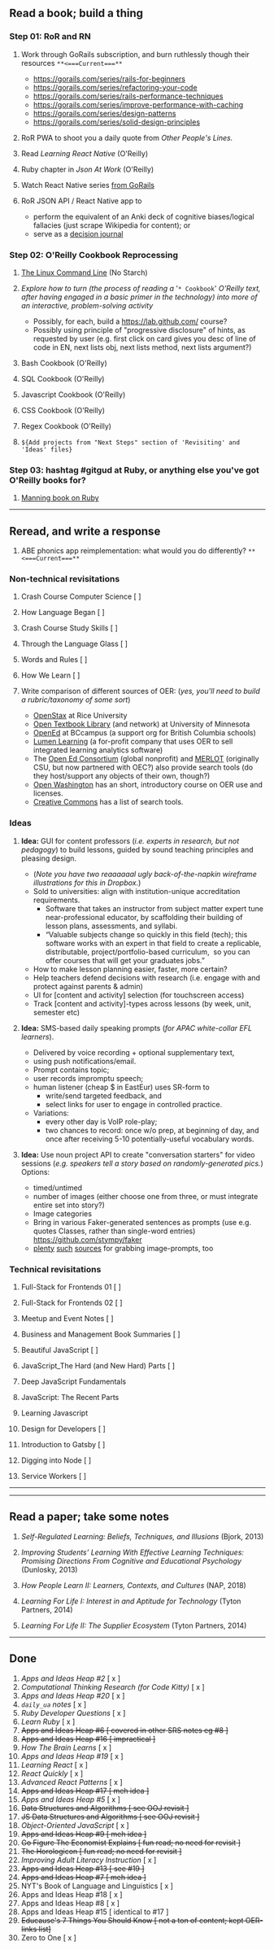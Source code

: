 ## Read a book; build a thing

### Step 01: RoR and RN

1. Work through GoRails subscription, and burn ruthlessly though their resources `**<===Current===**`
    * https://gorails.com/series/rails-for-beginners
    * https://gorails.com/series/refactoring-your-code
    * https://gorails.com/series/rails-performance-techniques
    * https://gorails.com/series/improve-performance-with-caching
    * https://gorails.com/series/design-patterns
    * https://gorails.com/series/solid-design-principles

1. RoR PWA to shoot you a daily quote from _Other People's Lines._

1. Read _Learning React Native_ (O'Reilly)

1. Ruby chapter in _Json At Work_ (O'Reilly)

1. Watch React Native series [from GoRails](https://gorails.com/episodes/tagged/React%20Native)

1. RoR JSON API / React Native app to 
    * perform the equivalent of an Anki deck of cognitive biases/logical fallacies (just scrape Wikipedia for content); or
    * serve as a [decision journal](https://fs.blog/2014/02/decision-journal/)

### Step 02: O'Reilly Cookbook Reprocessing

1. [The Linux Command Line](http://linuxcommand.org/tlcl.php) (No Starch)

1. _Explore how to turn (the process of reading a_ '`* Cookbook`' _O'Reilly text, after having engaged in a basic primer in the technology) into more of an interactive, problem-solving activity_
    * Possibly, for each, build a https://lab.github.com/ course?
    * Possibly using principle of "progressive disclosure" of hints, as requested by user (e.g. first click on card gives you desc of line of code in EN, next lists obj, next lists method, next lists argument?)

1. Bash Cookbook (O'Reilly)

1. SQL Cookbook (O'Reilly)

1. Javascript Cookbook (O'Reilly)

1. CSS Cookbook (O'Reilly)

1. Regex Cookbook (O'Reilly)

1. `${Add projects from "Next Steps" section of 'Revisiting' and 'Ideas' files}`

### Step 03: hashtag #gitgud at Ruby, or anything else you've got O'Reilly books for?

1. [Manning book on Ruby](https://www.manning.com/books/the-well-grounded-rubyist-third-edition)

---

## Reread, and write a response

1. ABE phonics app reimplementation: what would you do differently? `**<===Current===**`

### Non-technical revisitations

1. Crash Course Computer Science [ ]

1. How Language Began [ ]

1. Crash Course Study Skills [ ]

1. Through the Language Glass [ ]

1. Words and Rules [ ]

1. How We Learn [ ]

1. Write comparison of different sources of OER: (_yes, you'll need to build a rubric/taxonomy of some sort_)
    - [OpenStax](https://openstax.org/about&sa=D&ust=1543096216913000) at Rice University
    - [Open Textbook Library](http://open.umn.edu/opentextbooks/About.aspx&sa=D&ust=1543096216913000) (and network) at University of Minnesota
    - [OpenEd](https://open.bccampus.ca/find-open-textbooks/&sa=D&ust=1543096216914000) at BCcampus (a support org for British Columbia schools)
    - [Lumen Learning](https://lumenlearning.com/courses?&sa=D&ust=1543096216914000) (a for-profit company that uses OER to sell integrated learning analytics software)
    - The [Open Ed Consortium](https://www.oeconsortium.org/about-oec/&sa=D&ust=1543096216915000) (global nonprofit) and [MERLOT](http://info.merlot.org/merlothelp/topic.htm%23t%3DWho_We_Are.htm&sa=D&ust=1543096216915000) (originally CSU, but now partnered with OEC?) also provide search tools (do they host/support any objects of their own, though?)
    - [Open Washington](http://www.openwa.org/&sa=D&ust=1543096216916000) has an short, introductory course on OER use and licenses.
    - [Creative Commons](https://creativecommons.org/about/program-areas/education-oer/education-oer-resources/&sa=D&ust=1543096216917000) has a list of search tools.

### Ideas

1. **Idea:** GUI for content professors (_i.e. experts in research, but not pedagogy_) to build lessons, guided by sound teaching principles and pleasing design.
   - (_Note you have two reaaaaaal ugly back-of-the-napkin wireframe illustrations for this in Dropbox._)
   - Sold to universities: align with institution-unique accreditation requirements.
     - Software that takes an instructor from subject matter expert tune near-professional educator, by scaffolding their building of lesson plans, assessments, and syllabi.
     - “Valuable subjects change so quickly in this field (tech); this software works with an expert in that field to create a replicable, distributable, project/portfolio-based curriculum,  so you can offer courses that will get your graduates jobs.”
   - How to make lesson planning easier, faster, more certain?
   - Help teachers defend decisions with research (i.e. engage with and protect against parents & admin)
   - UI for [content and activity] selection (for touchscreen access)
   - Track [content and activity]-types across lessons (by week, unit, semester etc)

1. **Idea:** SMS-based daily speaking prompts (_for APAC white-collar EFL learners_).
   - Delivered by voice recording + optional supplementary text,
   - using push notifications/email.
   - Prompt contains topic;
   - user records impromptu speech;
   - human listener (cheap \$ in EastEur) uses SR-form to
     - write/send targeted feedback, and
     - select links for user to engage in controlled practice.
   - Variations:
     - every other day is VoIP role-play;
     - two chances to record: once w/o prep, at beginning of day, and once after receiving 5-10 potentially-useful vocabulary words.

1. **Idea:** Use noun project API to create "conversation starters" for video sessions (_e.g. speakers tell a story based on randomly-generated pics._) Options:
   - timed/untimed
   - number of images (either choose one from three, or must integrate entire set into story?)
   - Image categories
   - Bring in various Faker-generated sentences as prompts (use e.g. quotes Classes, rather than single-word entries) https://github.com/stympy/faker
   - [plenty](https://thenounproject.com/browse/) [such](https://gallery.manypixels.co/) [sources](https://www.ikonate.com/) for grabbing image-prompts, too

### Technical revisitations

1. Full-Stack for Frontends 01 [ ]
1. Full-Stack for Frontends 02 [ ]

1. Meetup and Event Notes [ ]

1. Business and Management Book Summaries [ ]

1. Beautiful JavaScript [ ]
1. JavaScript_The Hard (and New Hard) Parts [ ]
1. Deep JavaScript Fundamentals
1. JavaScript: The Recent Parts
1. Learning Javascript

1. Design for Developers [ ]

1. Introduction to Gatsby [ ]

1. Digging into Node [ ]

1. Service Workers [ ]


---

---

## Read a paper; take some notes

1. _Self-Regulated Learning: Beliefs, Techniques, and Illusions_ (Bjork, 2013)

1. _Improving Students’ Learning With Effective Learning Techniques: Promising Directions From Cognitive and Educational Psychology_ (Dunlosky, 2013)

1. _How People Learn II: Learners, Contexts, and Cultures_ (NAP, 2018)

1. _Learning For Life I: Interest in and Aptitude for Technology_ (Tyton Partners, 2014)

1. _Learning For Life II: The Supplier Ecosystem_ (Tyton Partners, 2014)

---

## Done

1. _Apps and Ideas Heap #2_ [ x ]
1. _Computational Thinking Research (for Code Kitty)_ [ x ]
1. _Apps and Ideas Heap #20_ [ x ]
1. _`daily_ua` notes_ [ x ]
1. _Ruby Developer Questions_ [ x ]
1. _Learn Ruby_ [ x ]
1. ~~Apps and Ideas Heap #6 [ covered in other SRS notes eg #8 ]~~
1. ~~Apps and Ideas Heap #16 [ impractical ]~~
1. _How The Brain Learns_ [ x ]
1. _Apps and Ideas Heap #19_ [ x ]
1. _Learning React_ [ x ]
1. _React Quickly_ [ x ]
1. _Advanced React Patterns_ [ x ]
1. ~~Apps and Ideas Heap #17 [ meh idea ]~~
1. _Apps and Ideas Heap #5_ [ x ]
1. ~~Data Structures and Algorithms [ see OOJ revisit ]~~
1. ~~JS Data Structures and Algorithms [ see OOJ revisit ]~~
1. _Object-Oriented JavaScript_ [ x ]
1. ~~Apps and Ideas Heap #9 [ meh idea ]~~
1. ~~Go Figure The Economist Explains [ fun read; no need for revisit ]~~
1. ~~The Horologicon [ fun read; no need for revisit ]~~
1. _Improving Adult Literacy Instruction_ [ x ]
1. ~~Apps and Ideas Heap #13 [ see #19 ]~~
1. ~~Apps and Ideas Heap #7 [ meh idea ]~~
1. NYT's Book of Language and Linguistics [ x ]
1. Apps and Ideas Heap #18 [ x ]
1. Apps and Ideas Heap #8 [ x ]
1. Apps and Ideas Heap #15 [ identical to #17 ]
1. ~~Educause's 7 Things You Should Know [ not a ton of content; kept OER-links list]~~
1. Zero to One [ x ]

